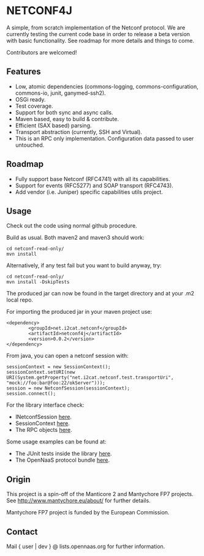 NETCONF4J
=========

A simple, from scratch implementation of the Netconf protocol. We are currently testing the current code base in order to release a beta version with basic functionality. See roadmap for more details and things to come.

Contributors are welcomed!

Features
--------

 * Low, atomic dependencies (commons-logging, commons-configuration, commons-io, junit, ganymed-ssh2).
 * OSGi ready.
 * Test coverage.
 * Support for both sync and async calls.
 * Maven based, easy to build & contribute.
 * Efficient (SAX based) parsing.
 * Transport abstraction (currently, SSH and Virtual).
 * This is an RPC only implementation. Configuration data passed to user untouched. 

Roadmap
-------

 * Fully support base Netconf (RFC4741) with all its capabilities.
 * Support for events (RFC5277) and SOAP transport (RFC4743).
 * Add vendor (i.e. Juniper) specific capabilities utils project. 

Usage
-----

Check out the code using normal github procedure.

Build as usual. Both maven2 and maven3 should work:

	cd netconf-read-only/
	mvn install

Alternatively, if any test fail but you want to build anyway, try:

	cd netconf-read-only/
	mvn install -DskipTests

The produced jar can now be found in the target directory and at your .m2 local repo.

For importing the produced jar in your maven project use:

	<dependency>
    		<groupId>net.i2cat.netconf</groupId>
    		<artifactId>netconf4j</artifactId>
    		<version>0.0.2</version>
	</dependency>

From java, you can open a netconf session with:

	sessionContext = new SessionContext();
	sessionContext.setURI(new URI(System.getProperty("net.i2cat.netconf.test.transportUri", "mock://foo:bar@foo:22/okServer")));
	session = new NetconfSession(sessionContext);
	session.connect();

For the library interface check:

 * INetconfSession [here](https://github.com/dana-i2cat/netconf4j/blob/master/src/main/java/net/i2cat/netconf/INetconfSession.java).
 * SessionContext [here](https://github.com/dana-i2cat/netconf4j/blob/master/src/main/java/net/i2cat/netconf/SessionContext.java).
 * The RPC objects [here](https://github.com/dana-i2cat/netconf4j/tree/master/src/main/java/net/i2cat/netconf/rpc). 

Some usage examples can be found at:

 * The JUnit tests inside the library [here](https://github.com/dana-i2cat/netconf4j/tree/master/src/test/java/net/i2cat/netconf/test).
 * The OpenNaaS protocol bundle [here](https://github.com/dana-i2cat/opennaas/tree/master/extensions/bundles/protocols.netconf). 

Origin
------

This project is a spin-off of the Manticore 2 and Mantychore FP7 projects. See http://www.mantychore.eu/about/ for further details.

Mantychore FP7 project is funded by the European Commission.

Contact
-------

Mail { user | dev } @ lists.opennaas.org for further information. 

